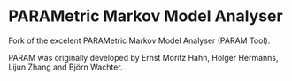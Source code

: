 # PARAMetric Markov Model Analyser

Fork of the excelent PARAMetric Markov Model Analyser (PARAM Tool).

PARAM was originally developed by Ernst Moritz Hahn, Holger Hermanns, Lijun Zhang and Björn Wachter.
